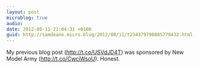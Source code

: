 ```yaml
---
layout: post
microblog: true
audio: 
date: 2012-08-11 21:04:31 +0100
guid: http://samdeane.micro.blog/2012/08/11/t234379790805778432.html
---
```

My previous blog post (http://t.co/USVdJD4T) was sponsored by New Model Army (http://t.co/CwciWsoU). Honest.
